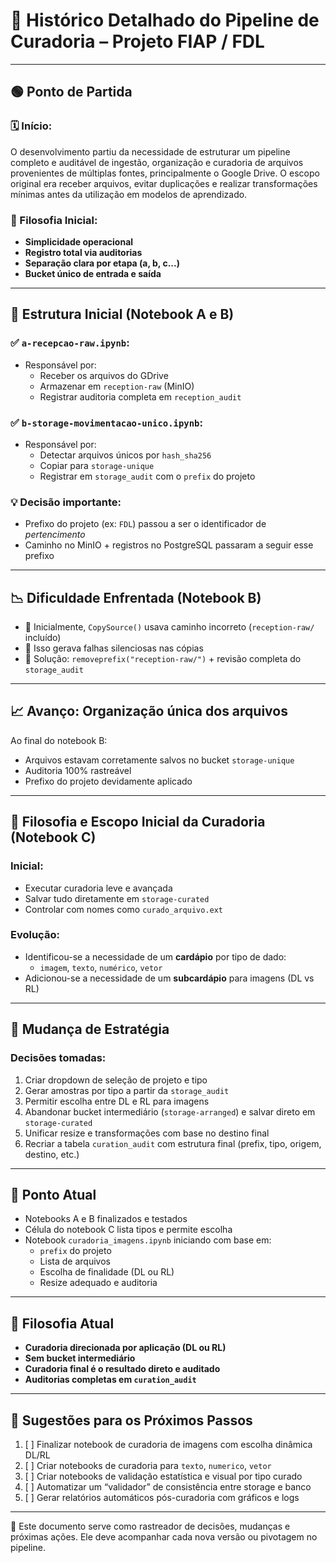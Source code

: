 # 🧾 Histórico Detalhado do Pipeline de Curadoria – Projeto FIAP / FDL

---

## 🟢 Ponto de Partida

### 🗓️ Início:
O desenvolvimento partiu da necessidade de estruturar um pipeline completo e auditável de ingestão, organização e curadoria de arquivos provenientes de múltiplas fontes, principalmente o Google Drive. O escopo original era receber arquivos, evitar duplicações e realizar transformações mínimas antes da utilização em modelos de aprendizado.

### 📌 Filosofia Inicial:
- **Simplicidade operacional**
- **Registro total via auditorias**
- **Separação clara por etapa (a, b, c...)**
- **Bucket único de entrada e saída**

---

## 🧱 Estrutura Inicial (Notebook A e B)

### ✅ `a-recepcao-raw.ipynb`:
- Responsável por:
  - Receber os arquivos do GDrive
  - Armazenar em `reception-raw` (MinIO)
  - Registrar auditoria completa em `reception_audit`

### ✅ `b-storage-movimentacao-unico.ipynb`:
- Responsável por:
  - Detectar arquivos únicos por `hash_sha256`
  - Copiar para `storage-unique`
  - Registrar em `storage_audit` com o `prefix` do projeto

### 💡 Decisão importante:
- Prefixo do projeto (ex: `FDL`) passou a ser o identificador de *pertencimento*
- Caminho no MinIO + registros no PostgreSQL passaram a seguir esse prefixo

---

## 📉 Dificuldade Enfrentada (Notebook B)

- 📍 Inicialmente, `CopySource()` usava caminho incorreto (`reception-raw/` incluído)
- 🐞 Isso gerava falhas silenciosas nas cópias
- 🔧 Solução: `removeprefix("reception-raw/")` + revisão completa do `storage_audit`

---

## 📈 Avanço: Organização única dos arquivos

Ao final do notebook B:
- Arquivos estavam corretamente salvos no bucket `storage-unique`
- Auditoria 100% rastreável
- Prefixo do projeto devidamente aplicado

---

## 🧠 Filosofia e Escopo Inicial da Curadoria (Notebook C)

### Inicial:
- Executar curadoria leve e avançada
- Salvar tudo diretamente em `storage-curated`
- Controlar com nomes como `curado_arquivo.ext`

### Evolução:
- Identificou-se a necessidade de um **cardápio** por tipo de dado:
  - `imagem`, `texto`, `numérico`, `vetor`
- Adicionou-se a necessidade de um **subcardápio** para imagens (DL vs RL)

---

## 🔄 Mudança de Estratégia

### Decisões tomadas:
1. Criar dropdown de seleção de projeto e tipo
2. Gerar amostras por tipo a partir da `storage_audit`
3. Permitir escolha entre DL e RL para imagens
4. Abandonar bucket intermediário (`storage-arranged`) e salvar direto em `storage-curated`
5. Unificar resize e transformações com base no destino final
6. Recriar a tabela `curation_audit` com estrutura final (prefix, tipo, origem, destino, etc.)

---

## 📍 Ponto Atual

- Notebooks A e B finalizados e testados
- Célula do notebook C lista tipos e permite escolha
- Notebook `curadoria_imagens.ipynb` iniciando com base em:
  - `prefix` do projeto
  - Lista de arquivos
  - Escolha de finalidade (DL ou RL)
  - Resize adequado e auditoria

---

## 🎯 Filosofia Atual

- **Curadoria direcionada por aplicação (DL ou RL)**
- **Sem bucket intermediário**
- **Curadoria final é o resultado direto e auditado**
- **Auditorias completas em `curation_audit`**

---

## 🔮 Sugestões para os Próximos Passos

1. [ ] Finalizar notebook de curadoria de imagens com escolha dinâmica DL/RL
2. [ ] Criar notebooks de curadoria para `texto`, `numerico`, `vetor`
3. [ ] Criar notebooks de validação estatística e visual por tipo curado
4. [ ] Automatizar um “validador” de consistência entre storage e banco
5. [ ] Gerar relatórios automáticos pós-curadoria com gráficos e logs

---

🧭 Este documento serve como rastreador de decisões, mudanças e próximas ações. Ele deve acompanhar cada nova versão ou pivotagem no pipeline.

